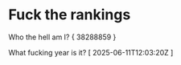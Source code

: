 # Fuck the rankings

Who the hell am I?
{ 38288859 }

What fucking year is it?
[ 2025-06-11T12:03:20Z ]
